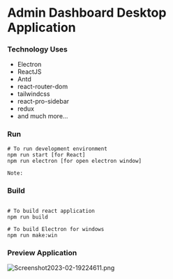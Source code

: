 # Admin Dashboard Desktop Application 



### Technology Uses
- Electron
- ReactJS
- Antd
- react-router-dom
- tailwindcss
- react-pro-sidebar
- redux
- and much more...



### Run 
```shell
# To run development environment
npm run start [for React] 
npm run electron [for open electron window]

Note: 
```

### Build
```shell

# To build react application
npm run build

# To build Electron for windows
npm run make:win
```



### Preview Application
![Screenshot2023-02-19224611.png](public%2Fimages%2FScreenshot2023-02-19224611.png)